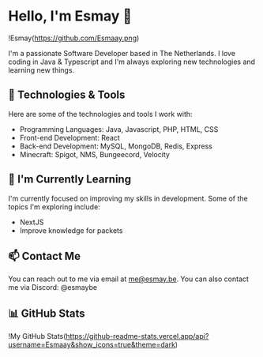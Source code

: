 # Hello, I'm Esmay 👋

!Esmay(https://github.com/Esmaay.png)

I'm a passionate Software Developer based in The Netherlands. I love coding in Java & Typescript and I'm always exploring new technologies and learning new things.

## 🔧 Technologies & Tools

Here are some of the technologies and tools I work with:

- Programming Languages: Java, Javascript, PHP, HTML, CSS
- Front-end Development: React
- Back-end Development: MySQL, MongoDB, Redis, Express
- Minecraft: Spigot, NMS, Bungeecord, Velocity

## 🌱 I'm Currently Learning

I'm currently focused on improving my skills in development. Some of the topics I'm exploring include:

- NextJS
- Improve knowledge for packets

## 📫 Contact Me

You can reach out to me via email at me@esmay.be.
You can also contact me via Discord: @esmaybe

## 📊 GitHub Stats

!My GitHub Stats(https://github-readme-stats.vercel.app/api?username=Esmaay&show_icons=true&theme=dark)

